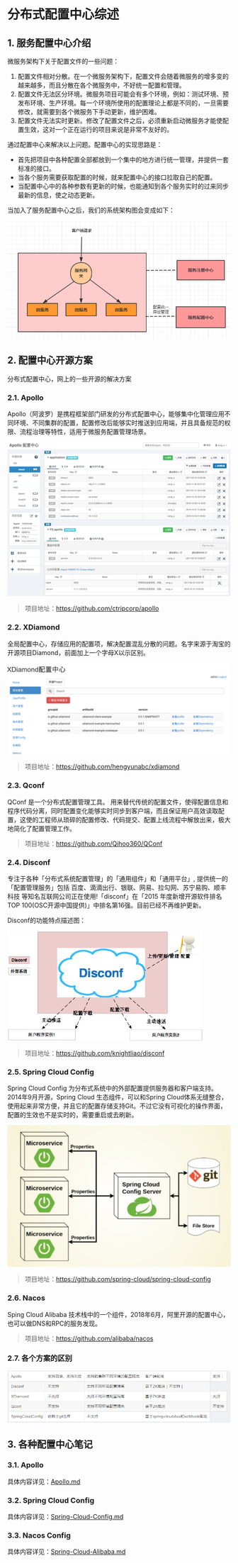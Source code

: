 # 分布式配置中心综述

## 1. 服务配置中心介绍

微服务架构下关于配置文件的一些问题：

1. 配置文件相对分散。在一个微服务架构下，配置文件会随着微服务的增多变的越来越多，而且分散在各个微服务中，不好统一配置和管理。
2. 配置文件无法区分环境。微服务项目可能会有多个环境，例如：测试环境、预发布环境、生产环境。每一个环境所使用的配置理论上都是不同的，一旦需要修改，就需要到各个微服务下手动更新，维护困难。
3. 配置文件无法实时更新。修改了配置文件之后，必须重新启动微服务才能使配置生效，这对一个正在运行的项目来说是非常不友好的。

通过配置中心来解决以上问题。配置中心的实现思路是：

- 首先把项目中各种配置全部都放到一个集中的地方进行统一管理，并提供一套标准的接口。
- 当各个服务需要获取配置的时候，就来配置中心的接口拉取自己的配置。
- 当配置中心中的各种参数有更新的时候，也能通知到各个服务实时的过来同步最新的信息，使之动态更新。

当加入了服务配置中心之后，我们的系统架构图会变成如下：

![](images/20220108141530732_30017.png)

## 2. 配置中心开源方案

分布式配置中心，网上的一些开源的解决方案

### 2.1. Apollo

Apollo（阿波罗）是携程框架部门研发的分布式配置中心，能够集中化管理应用不同环境、不同集群的配置，配置修改后能够实时推送到应用端，并且具备规范的权限、流程治理等特性，适用于微服务配置管理场景。

![](images/20201112104621447_4503.png)

> 项目地址：https://github.com/ctripcorp/apollo

### 2.2. XDiamond

全局配置中心，存储应用的配置项，解决配置混乱分散的问题。名字来源于淘宝的开源项目Diamond，前面加上一个字母X以示区别。

![](images/20201112104658171_31173.png)

> 项目地址：https://github.com/hengyunabc/xdiamond

### 2.3. Qconf

QConf 是一个分布式配置管理工具。 用来替代传统的配置文件，使得配置信息和程序代码分离，同时配置变化能够实时同步到客户端，而且保证用户高效读取配置，这使的工程师从琐碎的配置修改、代码提交、配置上线流程中解放出来，极大地简化了配置管理工作。

> 项目地址：https://github.com/Qihoo360/QConf

### 2.4. Disconf

专注于各种「分布式系统配置管理」的「通用组件」和「通用平台」, 提供统一的「配置管理服务」包括 百度、滴滴出行、银联、网易、拉勾网、苏宁易购、顺丰科技 等知名互联网公司正在使用!「disconf」在「2015 年度新增开源软件排名 TOP 100(OSC开源中国提供)」中排名第16强。目前已经不再维护更新。

Disconf的功能特点描述图：

![](images/20201112104735110_864.png)

> 项目地址：https://github.com/knightliao/disconf

### 2.5. Spring Cloud Config

Spring Cloud Config 为分布式系统中的外部配置提供服务器和客户端支持。2014年9月开源，Spring Cloud 生态组件，可以和Spring Cloud体系无缝整合，使用起来非常方便，并且它的配置存储支持Git。不过它没有可视化的操作界面，配置的生效也不是实时的，需要重启或去刷新。

![](images/20201112104804415_28699.png)

> 项目地址：https://github.com/spring-cloud/spring-cloud-config

### 2.6. Nacos

Sping Cloud Alibaba 技术栈中的一个组件，2018年6月，阿里开源的配置中心，也可以做DNS和RPC的服务发现。

> 项目地址：https://github.com/alibaba/nacos

### 2.7. 各个方案的区别

![](images/20201112104840769_17016.png)

## 3. 各种配置中心笔记

### 3.1. Apollo

具体内容详见：[Apollo.md](/分布式微服务/分布式配置中心/Apollo)

### 3.2. Spring Cloud Config

具体内容详见：[Spring-Cloud-Config.md](/分布式微服务/SpringCloud/Spring-Cloud-Config)

### 3.3. Nacos Config

具体内容详见：[Spring-Cloud-Alibaba.md](/分布式微服务/SpringCloud/Spring-Cloud-Alibaba?id=spring-cloud-alibaba-nacos-config)


